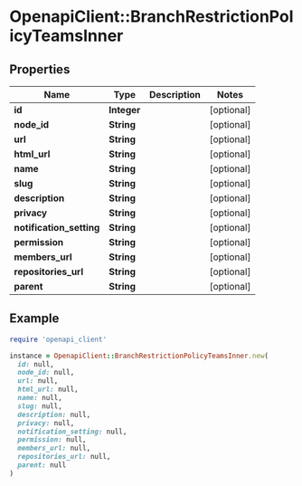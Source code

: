 # OpenapiClient::BranchRestrictionPolicyTeamsInner

## Properties

| Name | Type | Description | Notes |
| ---- | ---- | ----------- | ----- |
| **id** | **Integer** |  | [optional] |
| **node_id** | **String** |  | [optional] |
| **url** | **String** |  | [optional] |
| **html_url** | **String** |  | [optional] |
| **name** | **String** |  | [optional] |
| **slug** | **String** |  | [optional] |
| **description** | **String** |  | [optional] |
| **privacy** | **String** |  | [optional] |
| **notification_setting** | **String** |  | [optional] |
| **permission** | **String** |  | [optional] |
| **members_url** | **String** |  | [optional] |
| **repositories_url** | **String** |  | [optional] |
| **parent** | **String** |  | [optional] |

## Example

```ruby
require 'openapi_client'

instance = OpenapiClient::BranchRestrictionPolicyTeamsInner.new(
  id: null,
  node_id: null,
  url: null,
  html_url: null,
  name: null,
  slug: null,
  description: null,
  privacy: null,
  notification_setting: null,
  permission: null,
  members_url: null,
  repositories_url: null,
  parent: null
)
```

